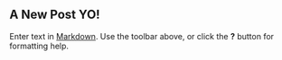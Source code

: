 ## A New Post YO!

Enter text in [Markdown](http://daringfireball.net/projects/markdown/). Use the toolbar above, or click the **?** button for formatting help.
